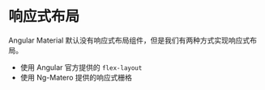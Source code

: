 # 响应式布局

Angular Material 默认没有响应式布局组件，但是我们有两种方式实现响应式布局。

* 使用 Angular 官方提供的 `flex-layout`
* 使用 Ng-Matero 提供的响应式栅格



